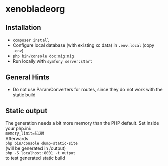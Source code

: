# xenobladeorg

## Installation    
* ``composer install``    
* Configure local database (with existing xc data) in `.env.local` (copy `.env`)    
* ``php bin/console doc:mig:mig``   
* Run locally with `symfony server:start`    
    
## General Hints    
* Do not use ParamConverters for routes, since they do not work with the static build
    
## Static output    
The generation needs a bit more memory than the PHP default. Set inside your php.ini:    
`memory_limit=512M`    
Afterwards    
``php bin/console dump-static-site``    
(will be generated in /output)    
``php -S localhost:8001 -t output``    
to test generated static build
